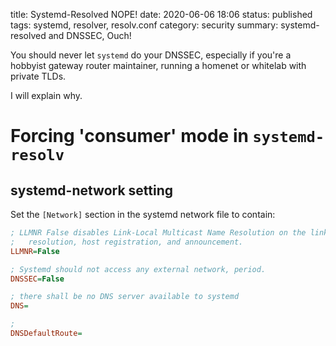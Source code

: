 title: Systemd-Resolved NOPE!
date: 2020-06-06 18:06
status: published
tags: systemd, resolver, resolv.conf
category: security
summary: systemd-resolved and DNSSEC, Ouch!

You should never let `systemd` do your DNSSEC, especially
if you're a hobbyist gateway router maintainer, running a homenet or 
whitelab with private TLDs.

I will explain why.



Forcing 'consumer' mode in `systemd-resolv`
==========================================

systemd-network setting
-----------------------

Set the `[Network]` section in the systemd network file to contain:

```ini
; LLMNR False disables Link-Local Multicast Name Resolution on the link:
;   resolution, host registration, and announcement.
LLMNR=False

; Systemd should not access any external network, period.
DNSSEC=False

; there shall be no DNS server available to systemd
DNS=

; 
DNSDefaultRoute=
```


